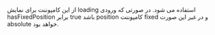 <div class="dp-doc-container"">

<div class="dp-doc-tags">

<div class="desktop-version"></div>
<div class="mobile-version"></div>



</div>

<div class="dp-doc-body">

از این کامپوننت برای نمایش loading استفاده می شود. 
در صورتی که ورودی
 hasFixedPosition
 برابر true باشد position کامپوننت fixed و در غیر این صورت absolute خواهد بود.

</div>

</div> 




